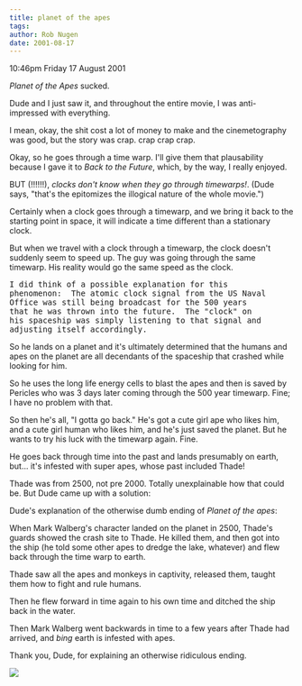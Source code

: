 ```yaml
---
title: planet of the apes
tags: 
author: Rob Nugen
date: 2001-08-17
---
```


<p class=date>10:46pm Friday 17 August 2001</p>

<p><em>Planet of the Apes</em> sucked.</p>

<p>Dude and I just saw it, and throughout the entire
movie, I was anti-impressed with everything.</p>

<p>I mean, okay, the shit cost a lot of money to make
and the cinemetography was good, but the story was
crap. crap crap crap.</p>

<p>Okay, so he goes through a time warp.  I'll give
them that plausability because I gave it to <em>Back
to the Future</em>, which, by the way, I really
enjoyed.</p>

<p>BUT (!!!!!!), <em>clocks don't know when they go
through timewarps!</em>.  (Dude says, "that's the
epitomizes the illogical nature of the whole
movie.")</p>

<p>Certainly when a clock goes through a timewarp, and
we bring it back to the starting point in space, it
will indicate a time different than a stationary
clock.</p>

<p>But when we travel with a clock through a timewarp,
the clock doesn't suddenly seem to speed up.  The guy
was going through the same timewarp.  His reality
would go the same speed as the clock.</p>

<pre>
I did think of a possible explanation for this
phenomenon:  The atomic clock signal from the US Naval
Office was still being broadcast for the 500 years
that he was thrown into the future.  The "clock" on
his spaceship was simply listening to that signal and
adjusting itself accordingly.
</pre>

<p>So he lands on a planet and it's ultimately
determined that the humans and apes on the planet are
all decendants of the spaceship that crashed while
looking for him.</p>

<p>So he uses the long life energy cells to blast the
apes and then is saved by Pericles who was 3 days
later coming through the 500 year timewarp.  Fine; I
have no problem with that.</p>

<p>So then he's all, "I gotta go back."  He's got a
cute girl ape who likes him, and a cute girl human who
likes him, and he's just saved the planet.  But he
wants to try his luck with the timewarp again. 
Fine.</p>

<p>He goes back through time into the past and lands
presumably on earth, but... it's infested with super
apes, whose past included Thade!</p>

<p>Thade was from 2500, not pre 2000.  Totally
unexplainable how that could be.  But Dude came up
with a solution:</p>

<p>Dude's explanation of the otherwise dumb ending of
<em>Planet of the apes</em>:</p>

<p class=message>When Mark Walberg's character landed
on the planet in 2500, Thade's guards showed the crash
site to Thade.  He killed them, and then got into the
ship (he told some other apes to dredge the lake,
whatever) and flew back through the time warp to
earth.</p>

<p class=message>Thade saw all the apes and monkeys in
captivity, released them, taught them how to fight and
rule humans.</p>

<p class=message>Then he flew forward in time again to
his own time and ditched the ship back in the
water.</p>

<p class=message>Then Mark Walberg went backwards in
time to a few years after Thade had arrived, and
<em>bing</em> earth is infested with apes.</p>

<p>Thank you, Dude, for explaining an otherwise
ridiculous ending.</p>

<p><img src="/images/rob/wL-ROB.gif"/></p>

